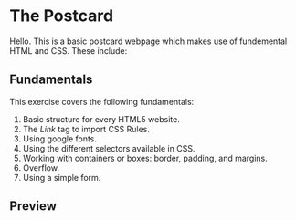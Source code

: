 <!-- hide -->
# The Postcard
<!-- endhide -->

Hello. This is a basic postcard webpage which makes use of fundemental HTML and CSS. These include:

## Fundamentals
This exercise covers the following fundamentals:
1. Basic structure for every HTML5 website.  
2. The *Link* tag to import CSS Rules.  
3. Using google fonts.  
3. Using the different selectors available in CSS.  
4. Working with containers or boxes: border, padding, and margins.  
5. Overflow.  
6. Using a simple form.

<h2>Preview</h2>

